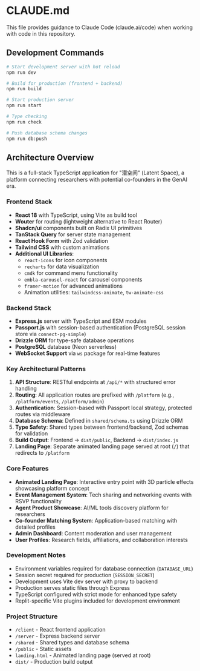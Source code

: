 # CLAUDE.md

This file provides guidance to Claude Code (claude.ai/code) when working with code in this repository.

## Development Commands

```bash
# Start development server with hot reload
npm run dev

# Build for production (frontend + backend)
npm run build

# Start production server
npm run start

# Type checking
npm run check

# Push database schema changes
npm run db:push
```

## Architecture Overview

This is a full-stack TypeScript application for "潜空间" (Latent Space), a platform connecting researchers with potential co-founders in the GenAI era.

### Frontend Stack
- **React 18** with TypeScript, using Vite as build tool
- **Wouter** for routing (lightweight alternative to React Router)
- **Shadcn/ui** components built on Radix UI primitives
- **TanStack Query** for server state management
- **React Hook Form** with Zod validation
- **Tailwind CSS** with custom animations
- **Additional UI Libraries**:
  - `react-icons` for icon components
  - `recharts` for data visualization
  - `cmdk` for command menu functionality
  - `embla-carousel-react` for carousel components
  - `framer-motion` for advanced animations
  - Animation utilities: `tailwindcss-animate`, `tw-animate-css`

### Backend Stack
- **Express.js** server with TypeScript and ESM modules
- **Passport.js** with session-based authentication (PostgreSQL session store via `connect-pg-simple`)
- **Drizzle ORM** for type-safe database operations
- **PostgreSQL** database (Neon serverless)
- **WebSocket Support** via `ws` package for real-time features

### Key Architectural Patterns

1. **API Structure**: RESTful endpoints at `/api/*` with structured error handling
2. **Routing**: All application routes are prefixed with `/platform` (e.g., `/platform/events`, `/platform/admin`)
3. **Authentication**: Session-based with Passport local strategy, protected routes via middleware
4. **Database Schema**: Defined in `shared/schema.ts` using Drizzle ORM
5. **Type Safety**: Shared types between frontend/backend, Zod schemas for validation
6. **Build Output**: Frontend → `dist/public`, Backend → `dist/index.js`
7. **Landing Page**: Separate animated landing page served at root (`/`) that redirects to `/platform`

### Core Features
- **Animated Landing Page**: Interactive entry point with 3D particle effects showcasing platform concept
- **Event Management System**: Tech sharing and networking events with RSVP functionality
- **Agent Product Showcase**: AI/ML tools discovery platform for researchers
- **Co-founder Matching System**: Application-based matching with detailed profiles
- **Admin Dashboard**: Content moderation and user management
- **User Profiles**: Research fields, affiliations, and collaboration interests

### Development Notes
- Environment variables required for database connection (`DATABASE_URL`)
- Session secret required for production (`SESSION_SECRET`)
- Development uses Vite dev server with proxy to backend
- Production serves static files through Express
- TypeScript configured with strict mode for enhanced type safety
- Replit-specific Vite plugins included for development environment

### Project Structure
- `/client` - React frontend application
- `/server` - Express backend server
- `/shared` - Shared types and database schema
- `/public` - Static assets
- `landing.html` - Animated landing page (served at root)
- `dist/` - Production build output